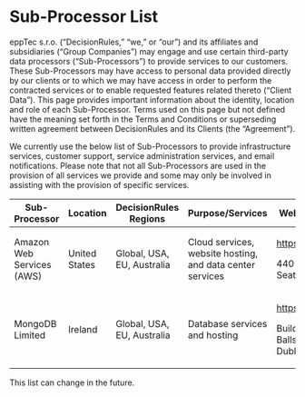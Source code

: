 # Sub-Processor List

eppTec s.r.o. (“DecisionRules,” “we,” or “our”) and its affiliates and subsidiaries (“Group Companies”) may engage and use certain third-party data processors (“Sub-Processors”) to provide services to our customers. These Sub-Processors may have access to personal data provided directly by our clients or to which we may have access in order to perform the contracted services or to enable requested features related thereto (“Client Data”).  This page provides important information about the identity, location and role of each Sub-Processor. Terms used on this page but not defined have the meaning set forth in the Terms and Conditions or superseding written agreement between DecisionRules and its Clients (the “Agreement”).

We currently use the below list of Sub-Processors to provide infrastructure services, customer support, service administration services, and email notifications. Please note that not all Sub-Processors are used in the provision of all services we provide and some may only be involved in assisting with the provision of specific services.



| Sub-Processor             | Location      | DecisionRules Regions      | Purpose/Services	                                         | Website & Contact Details                                                                                                                         |
| ------------------------- | ------------- | -------------------------- | --------------------------------------------------------- | ------------------------------------------------------------------------------------------------------------------------------------------------- |
| Amazon Web Services (AWS) | United States | Global, USA, EU, Australia | Cloud services, website hosting, and data center services | <p><a href="https://aws.amazon.com/">https://aws.amazon.com</a></p><p>440 Terry Ave N<br>Seattle, WA 98109</p>                                    |
| MongoDB Limited           |  Ireland      | Global, USA, EU, Australia | Database services and hosting                             | <p><a href="https://www.mongodb.com/">https://www.mongodb.com/</a></p><p>Building Two, Number One Ballsbridge, Ballsbridge, Dublin 4, Ireland</p> |

This list can change in the future.
